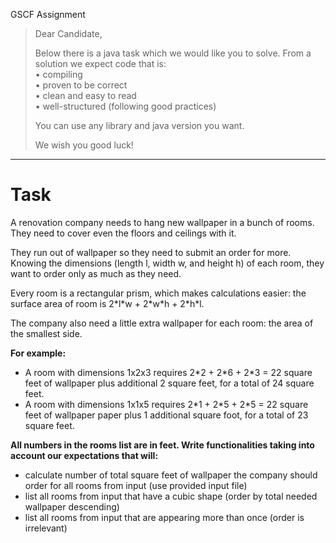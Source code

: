 GSCF Assignment


> Dear Candidate,
>
> Below there is a java task which we would like you to solve. From a solution we expect code that is:    
>     • compiling    
>     • proven to be correct   
>     • clean and easy to read    
>     • well-structured (following good practices)
>
> You can use any library and java version you want.
>
> We wish you good luck!

---

# Task

A renovation company needs to hang new wallpaper in a bunch of rooms. They need to cover even the floors and ceilings with it.

They run out of wallpaper so they need to submit an order for more. Knowing the dimensions (length l, width w, and height h) of each room, they want to order only as much as they need.

Every room is a rectangular prism, which makes calculations easier: the surface area of room is 2\*l\*w + 2\*w\*h + 2\*h\*l.

The company also need a little extra wallpaper for each room: the area of the smallest side.

**For example:**
- A room with dimensions 1x2x3 requires 2\*2 + 2\*6 + 2\*3 = 22 square feet of wallpaper plus additional 2 square feet, for a total of 24 square feet.
- A room with dimensions 1x1x5 requires 2\*1 + 2\*5 + 2\*5 = 22 square feet of wallpaper paper plus 1 additional square foot, for a total of 23 square feet.

**All numbers in the rooms list are in feet. Write functionalities taking into account our expectations that will:**
- calculate number of total square feet of wallpaper the company should order for all rooms from input (use provided input file)
- list all rooms from input that have a cubic shape (order by total needed wallpaper descending)
- list all rooms from input that are appearing more than once (order is irrelevant)

